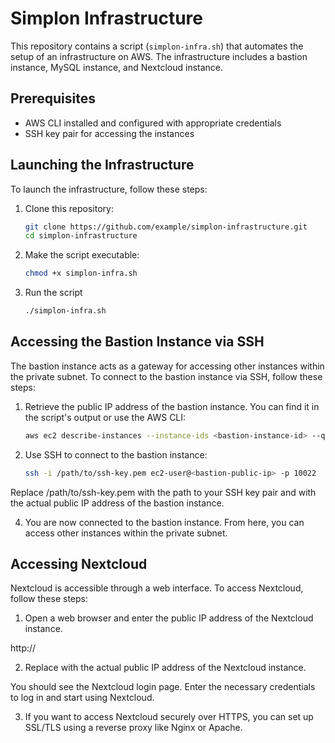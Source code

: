 # Simplon Infrastructure

This repository contains a script (`simplon-infra.sh`) that automates the setup of an infrastructure on AWS. The infrastructure includes a bastion instance, MySQL instance, and Nextcloud instance.

## Prerequisites

- AWS CLI installed and configured with appropriate credentials
- SSH key pair for accessing the instances

## Launching the Infrastructure

To launch the infrastructure, follow these steps:

1. Clone this repository:

   ```bash
   git clone https://github.com/example/simplon-infrastructure.git
   cd simplon-infrastructure

2. Make the script executable:
   ```bash
   chmod +x simplon-infra.sh


3. Run the script
   ```bash
   ./simplon-infra.sh


## Accessing the Bastion Instance via SSH

The bastion instance acts as a gateway for accessing other instances within the private subnet. To connect to the bastion instance via SSH, follow these steps:

1. Retrieve the public IP address of the bastion instance. You can find it in the script's output or use the AWS CLI:
   ```bash
   aws ec2 describe-instances --instance-ids <bastion-instance-id> --query 'Reservations[0].Instances[0].PublicIpAddress' --output text


3. Use SSH to connect to the bastion instance:
   ```bash
   ssh -i /path/to/ssh-key.pem ec2-user@<bastion-public-ip> -p 10022

Replace /path/to/ssh-key.pem with the path to your SSH key pair and <bastion-public-ip> with the actual public IP address of the bastion instance.

4. You are now connected to the bastion instance. From here, you can access other instances within the private subnet.

## Accessing Nextcloud

Nextcloud is accessible through a web interface. To access Nextcloud, follow these steps:

1. Open a web browser and enter the public IP address of the Nextcloud instance.

http://<nextcloud-public-ip>

2. Replace <nextcloud-public-ip> with the actual public IP address of the Nextcloud instance.

You should see the Nextcloud login page. Enter the necessary credentials to log in and start using Nextcloud.

3. If you want to access Nextcloud securely over HTTPS, you can set up SSL/TLS using a reverse proxy like Nginx or Apache.